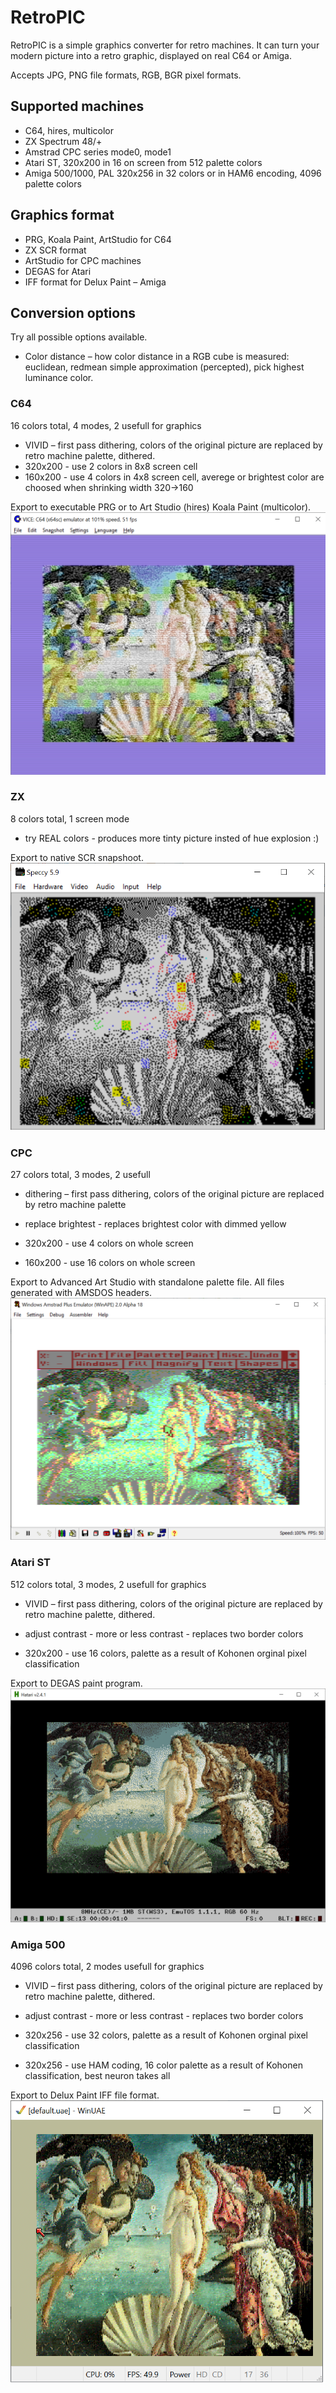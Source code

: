 # RetroPIC

RetroPIC is a simple graphics converter for retro machines. It can turn your modern picture into a retro graphic, displayed on real C64 or Amiga.

Accepts JPG, PNG file formats, RGB, BGR pixel formats.

## Supported machines

* C64, hires, multicolor
* ZX Spectrum 48/+
* Amstrad CPC series mode0, mode1
* Atari ST, 320x200 in 16 on screen from 512 palette colors
* Amiga 500/1000, PAL 320x256 in 32 colors or in HAM6 encoding, 4096 palette colors

## Graphics format

* PRG, Koala Paint, ArtStudio for C64
* ZX SCR format
* ArtStudio for CPC machines
* DEGAS for Atari
* IFF format for Delux Paint – Amiga

## Conversion options

Try all possible options available.

* Color distance – how color distance in a RGB cube is measured: euclidean, redmean simple approximation (percepted), pick highest luminance color.

### C64

16 colors total, 4 modes, 2 usefull for graphics

* VIVID – first pass dithering, colors of the original picture are replaced by retro machine palette, dithered.
* 320x200 - use 2 colors in 8x8 screen cell
* 160x200 - use 4 colors in 4x8 screen cell, averege or brightest color are choosed when shrinking width 320->160

Export to executable PRG or to Art Studio (hires) Koala Paint (multicolor).
![Hires](venusC64.png)

### ZX

8 colors total, 1 screen mode

* try REAL colors - produces more tinty picture insted of hue explosion :)

Export to native SCR snapshoot.
![REAL colors](venusZX.png)

### CPC

27 colors total, 3 modes, 2 usefull

* dithering – first pass dithering, colors of the original picture are replaced by retro machine palette
* replace brightest - replaces brightest color with dimmed yellow

* 320x200 - use 4 colors on whole screen
* 160x200 - use 16 colors on whole screen

Export to Advanced Art Studio with standalone palette file. All files generated with AMSDOS headers.
![16 colors](venusCPC.png)

### Atari ST

512 colors total, 3 modes, 2 usefull for graphics

* VIVID – first pass dithering, colors of the original picture are replaced by retro machine palette, dithered.
* adjust contrast - more or less contrast - replaces two border colors

* 320x200 - use 16 colors, palette as a result of Kohonen orginal pixel classification

Export to DEGAS paint program.
![16 colors](venusST.png)

### Amiga 500

4096 colors total, 2 modes usefull for graphics

* VIVID – first pass dithering, colors of the original picture are replaced by retro machine palette, dithered.
* adjust contrast - more or less contrast - replaces two border colors

* 320x256 - use 32 colors, palette as a result of Kohonen orginal pixel classification
* 320x256 - use HAM coding, 16 color palette as a result of Kohonen classification, best neuron takes all

Export to Delux Paint IFF file format.
![HAM encoding](venusAMIGA.png)
